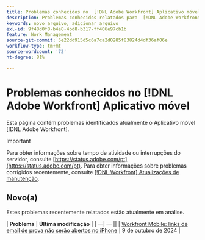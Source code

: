```yaml
---
title: Problemas conhecidos no  [!DNL Adobe Workfront] Aplicativo móvel
description: Problemas conhecidos relatados para  [!DNL Adobe Workfront]  Aplicativo móvel
keywords: novo arquivo, adicionar arquivo
exl-id: 9f48d0f8-b4e8-4bd8-b317-ff406e97cb1b
feature: Work Management
source-git-commit: 5e22dd915d5c6a7ca2d0285f83824d4df36af06e
workflow-type: tm+mt
source-wordcount: '72'
ht-degree: 81%

---
```


# Problemas conhecidos no [!DNL Adobe Workfront] Aplicativo móvel

Esta página contém problemas identificados atualmente o Aplicativo móvel [!DNL Adobe Workfront].

>[!IMPORTANT]
>
>Para obter informações sobre tempo de atividade ou interrupções do servidor, consulte [https://status.adobe.com/pt](https://status.adobe.com/pt). Para obter informações sobre problemas corrigidos recentemente, consulte [[!DNL Workfront] Atualizações de manutenção](../maintenance/current-updates.md).

<!--**There are currently no known issues for [!DNL Workfront Mobile]**-->

## Novo(a)

Estes problemas recentemente relatados estão atualmente em análise.

| **Problema** | **Última modificação** |
| —| — ||
| [Workfront Mobile: links de email de prova não serão abertos no iPhone](known-issues-workfront/wf-mobile-proof-email-link-wont-open.md) | 9 de outubro de 2024 |

<!--
## Current Issues

|Issue  |Last Modified   | 
|---|---|
|Issue text  | YYYY/MM/DD  | 
-->